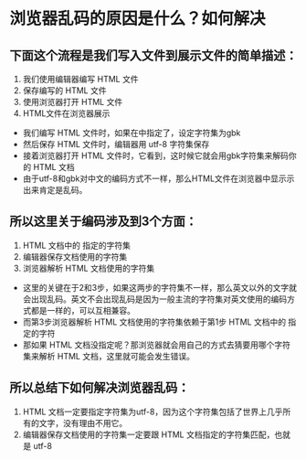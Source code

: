 # 浏览器乱码的原因是什么？如何解决

## 下面这个流程是我们写入文件到展示文件的简单描述：

1. 我们使用编辑器编写 HTML 文件
2. 保存编写的 HTML 文件
3. 使用浏览器打开 HTML 文件
4. HTML文件在浏览器展示

* 我们编写 HTML 文件时，如果在<html>中指定了<meta charset="gbk">，设定字符集为gbk
* 然后保存 HTML 文件时，编辑器用 utf-8 字符集保存
* 接着浏览器打开 HTML 文件时，它看到<meta charset="gbk">，这时候它就会用gbk字符集来解码你的 HTML 文档
* 由于utf-8和gbk对中文的编码方式不一样，那么HTML文件在浏览器中显示示出来肯定是乱码。

## 所以这里关于编码涉及到3个方面：

1. HTML 文档中的<meta charset=""> 指定的字符集
2. 编辑器保存文档使用的字符集
3. 浏览器解析 HTML 文档使用的字符集

* 这里的关键在于2和3步，如果这两步的字符集不一样，那么英文以外的文字就会出现乱码。英文不会出现乱码是因为一般主流的字符集对英文使用的编码方式都是一样的，可以互相兼容。
* 而第3步浏览器解析 HTML 文档使用的字符集依赖于第1步 HTML 文档中的<meta charset=""> 指定的字符
* 那如果 HTML 文档没指定呢？那浏览器就会用自己的方式去猜要用哪个字符集来解析 HTML 文档，这里就可能会发生错误。

## 所以总结下如何解决浏览器乱码：

1. HTML 文档一定要指定字符集为utf-8，因为这个字符集包括了世界上几乎所有的文字，没有理由不用它。<meta charset="utf-8">
2. 编辑器保存文档使用的字符集一定要跟 HTML 文档指定的字符集匹配，也就是 utf-8